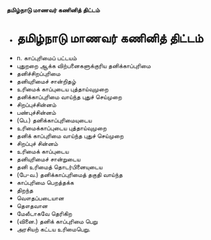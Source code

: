 **தமிழ்நாடு மாணவர் கணினித் திட்டம்**
- # தமிழ்நாடு மாணவர் கணினித் திட்டம்
- n. காப்புரிமைப் பட்டயம்
- புதுறறை ஆக்க விற்பனைகளுக்குரிய தனிக்காப்புரிமை
- தனிச்சிறப்புரிமை
- தனியுரிமைச் சான்றிதழ்
- உரிமைக் காப்புடைய புத்தாய்வுமுறை
- தனிக்காப்புரிமை வாய்ந்த புதுச் செய்முறை
- சிறப்புச்சின்னம்
- பண்புச்சின்னம்
- (பெ.) தனிக்காப்புரிமையுடைய
- உரிமைக்காப்புடைய புத்தாய்வுமுறை
- தனிக் காப்புரிமை வாய்ந்த புதுச் செய்முறை
- சிறப்புச் சின்னம்
- உரிமைக் காப்புடைய
- தனியுரிமைச் சான்றுடைய
- தனி உரிமைத் தொடர்பினையுடைய
- (பே-வ.) தனிக்காப்புரிமைத் தகுதி வாய்ந்த
- காப்புரிமை பெறத்தக்க
- திறந்த
- வௌதப்படையான
- தௌதவான
- மேலீடாகவே தெரிகிற
- (வினை.) தனிக் காப்புரிமை பெறு
- அரசியற் கட்டய உரிமைபெறு.

